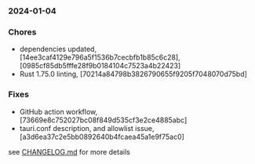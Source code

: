 ### 2024-01-04

### Chores
+ dependencies updated, [14ee3caf4129e796a5f1536b7cecbfb1b85c6c28], [0985cf85db5fffe28f9b0184104c7523a4b22423]
+ Rust 1.75.0 linting, [70214a84798b3826790655f9205f7048070d75bd]

### Fixes
+ GitHub action workflow, [73669e8c752027bc08f849d535cf3e2ce4885abc]
+ tauri.conf description, and allowlist issue, [a3d6ea37c2e5bb0892640b4fcaea45a1e9f75ac0]

see <a href='https://github.com/mrjackwills/obliqoro/blob/main/CHANGELOG.md'>CHANGELOG.md</a> for more details
